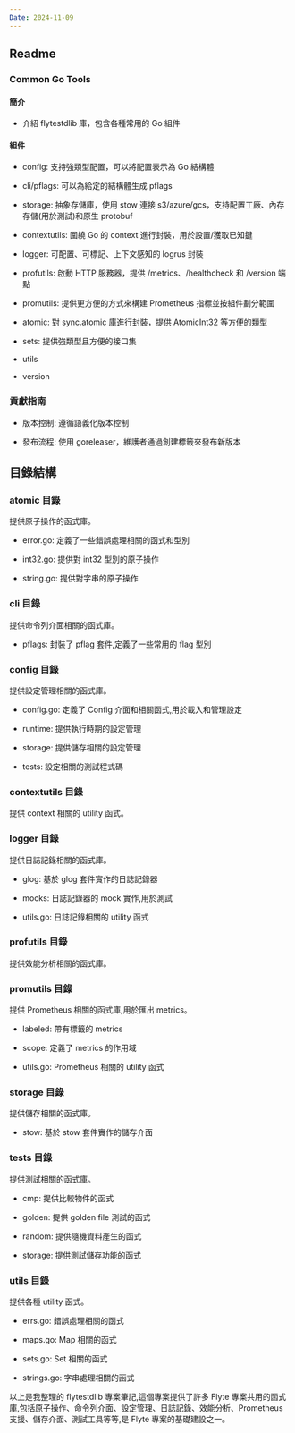 ```yaml
---
Date: 2024-11-09
---
```

## Readme
### Common Go Tools
#### 簡介
- 介紹 flytestdlib 庫，包含各種常用的 Go 組件
#### 組件
- config: 支持強類型配置，可以將配置表示為 Go 結構體

- cli/pflags: 可以為給定的結構體生成 pflags

- storage: 抽象存儲庫，使用 stow 連接 s3/azure/gcs，支持配置工廠、內存存儲(用於測試)和原生 protobuf

- contextutils: 圍繞 Go 的 context 進行封裝，用於設置/獲取已知鍵

- logger: 可配置、可標記、上下文感知的 logrus 封裝

- profutils: 啟動 HTTP 服務器，提供 /metrics、/healthcheck 和 /version 端點

- promutils: 提供更方便的方式來構建 Prometheus 指標並按組件劃分範圍

- atomic: 對 sync.atomic 庫進行封裝，提供 AtomicInt32 等方便的類型

- sets: 提供強類型且方便的接口集

- utils

- version
### 貢獻指南
- 版本控制: 遵循語義化版本控制

- 發布流程: 使用 goreleaser，維護者通過創建標籤來發布新版本
## 目錄結構
### atomic 目錄
提供原子操作的函式庫。

- error.go: 定義了一些錯誤處理相關的函式和型別

- int32.go: 提供對 int32 型別的原子操作

- string.go: 提供對字串的原子操作
### cli 目錄
提供命令列介面相關的函式庫。

- pflags: 封裝了 pflag 套件,定義了一些常用的 flag 型別
### config 目錄
提供設定管理相關的函式庫。

- config.go: 定義了 Config 介面和相關函式,用於載入和管理設定

- runtime: 提供執行時期的設定管理

- storage: 提供儲存相關的設定管理

- tests: 設定相關的測試程式碼
### contextutils 目錄
提供 context 相關的 utility 函式。
### logger 目錄
提供日誌記錄相關的函式庫。

- glog: 基於 glog 套件實作的日誌記錄器

- mocks: 日誌記錄器的 mock 實作,用於測試

- utils.go: 日誌記錄相關的 utility 函式
### profutils 目錄
提供效能分析相關的函式庫。
### promutils 目錄
提供 Prometheus 相關的函式庫,用於匯出 metrics。

- labeled: 帶有標籤的 metrics

- scope: 定義了 metrics 的作用域

- utils.go: Prometheus 相關的 utility 函式
### storage 目錄
提供儲存相關的函式庫。

- stow: 基於 stow 套件實作的儲存介面
### tests 目錄
提供測試相關的函式庫。

- cmp: 提供比較物件的函式

- golden: 提供 golden file 測試的函式

- random: 提供隨機資料產生的函式

- storage: 提供測試儲存功能的函式
### utils 目錄
提供各種 utility 函式。

- errs.go: 錯誤處理相關的函式

- maps.go: Map 相關的函式

- sets.go: Set 相關的函式

- strings.go: 字串處理相關的函式

以上是我整理的 flytestdlib 專案筆記,這個專案提供了許多 Flyte 專案共用的函式庫,包括原子操作、命令列介面、設定管理、日誌記錄、效能分析、Prometheus 支援、儲存介面、測試工具等等,是 Flyte 專案的基礎建設之一。

